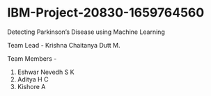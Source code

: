 # IBM-Project-20830-1659764560
Detecting Parkinson’s Disease using Machine Learning

Team Lead - Krishna Chaitanya Dutt M.

Team Members - 
1) Eshwar Nevedh S K
2) Aditya H C
3) Kishore A
